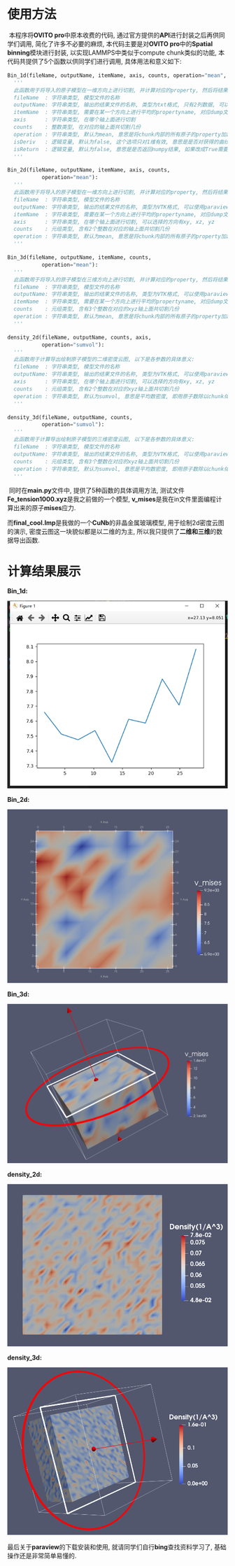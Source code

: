 # 使用方法

​		本程序将**OVITO pro**中原本收费的代码, 通过官方提供的**API**进行封装之后再供同学们调用, 简化了许多不必要的麻烦, 本代码主要是对**OVITO pro**中的**Spatial binning**模块进行封装, 以实现LAMMPS中类似于compute chunk类似的功能, 本代码共提供了5个函数以供同学们进行调用, 具体用法和意义如下:

```python
Bin_1d(fileName, outputName, itemName, axis, counts, operation="mean", isDeriv=False, isReturn=False):
  '''
  此函数用于将导入的原子模型在一维方向上进行切割, 并计算对应的property, 然后将结果输出, 各输入参数意义如下
  fileName  : 字符串类型, 模型文件的名称
  outputName: 字符串类型, 输出的结果文件的名称, 类型为txt格式, 只有2列数据, 可以用熟练的绘图软件读取数据并绘制曲线
  itemName  : 字符串类型, 需要在某一个方向上进行平均的propertyname, 对应dump文件中ITEMS那一行的输出
  axis      : 字符串类型, 在哪个轴上面进行切割
  counts    : 整数类型, 在对应的轴上面共切割几份
  operation : 字符串类型, 默认为mean, 意思是将chunk内部的所有原子的property加起来再除以chunk中原子数量
  isDeriv   : 逻辑变量, 默认为false, 这个选项只对1维有效, 意思是是否对获得的曲线求取一阶导数
  isReturn  : 逻辑变量, 默认为false, 意思是是否返回numpy结果, 如果改成True需要用一个变量来接受计算出来的numpy矩阵
  '''
```

```python
Bin_2d(fileName, outputName, itemName, axis, counts, 
           operation="mean"):
  '''
  此函数用于将导入的原子模型在一维方向上进行切割, 并计算对应的property, 然后将结果输出, 各输入参数意义如下
  fileName  : 字符串类型, 模型文件的名称
  outputName: 字符串类型, 输出的结果文件的名称, 类型为VTK格式, 可以使用paraview进行查看和后处理
  itemName  : 字符串类型, 需要在某一个方向上进行平均的propertyname, 对应dump文件中ITEMS那一行的输出
  axis      : 字符串类型, 在哪个轴上面进行切割, 可以选择的方向有xy, xz, yz
  counts    : 元组类型, 含有2个整数在对应的轴上面共切割几份
  operation : 字符串类型, 默认为mean, 意思是将chunk内部的所有原子的property加起来再除以chunk中原子数量
  '''
```

```python
Bin_3d(fileName, outputName, itemName, counts, 
           operation="mean"):
  '''
  此函数用于将导入的原子模型在三维方向上进行切割, 并计算对应的property, 然后将结果输出, 各输入参数意义如下
  fileName  : 字符串类型, 模型文件的名称
  outputName: 字符串类型, 输出的结果文件的名称, 类型为VTK格式, 可以使用paraview进行查看和后处理
  itemName  : 字符串类型, 需要在某一个方向上进行平均的propertyname, 对应dump文件中ITEMS那一行的输出
  counts    : 元组类型, 含有3个整数在对应的xyz轴上面共切割几份
  operation : 字符串类型, 默认为mean, 意思是将chunk内部的所有原子的property加起来再除以chunk中原子数量
  '''
```

```python
density_2d(fileName, outputName, counts, axis,
           operation="sumvol"):
  '''
  此函数用于计算导出绘制原子模型的二维密度云图, 以下是各参数的具体意义:
  fileName  : 字符串类型, 模型文件的名称
  outputName: 字符串类型, 输出的结果文件的名称, 类型为VTK格式, 可以使用paraview进行查看和后处理
  axis      : 字符串类型, 在哪个轴上面进行切割, 可以选择的方向有xy, xz, yz
  counts    : 元组类型, 含有2个整数在对应的xyz轴上面共切割几份
  operation : 字符串类型, 默认为sumvol, 意思是平均数密度, 即用原子数除以chunk体积
  '''
```

```python
density_3d(fileName, outputName, counts,
           operation="sumvol"):
  '''
  此函数用于计算导出绘制原子模型的三维密度云图, 以下是各参数的具体意义:
  fileName  : 字符串类型, 模型文件的名称
  outputName: 字符串类型, 输出的结果文件的名称, 类型为VTK格式, 可以使用paraview进行查看和后处理
  counts    : 元组类型, 含有3个整数在对应的xyz轴上面共切割几份
  operation : 字符串类型, 默认为sumvol, 意思是平均数密度, 即用原子数除以chunk体积
  '''
```

​		同时在**main.py**文件中, 提供了5种函数的具体调用方法, 测试文件**Fe_tension1000.xyz**是我之前做的一个模型, **v_mises**是我在in文件里面编程计算出来的原子**mises**应力. 

​		而**final_cool.lmp**是我做的一个**CuNb**的非晶金属玻璃模型, 用于绘制2d密度云图的演示, 密度云图这一块貌似都是以二维的为主, 所以我只提供了**二维和三维**的数据导出函数.



# 计算结果展示

**Bin_1d:**

![](.\picture\bin1d.png)

**Bin_2d:**

![](.\picture\bin_2d.png)

**Bin_3d:**

![](.\picture\bin_3d.png)



**density_2d:**

![](.\picture\density2d.png)



**density_3d:**

![](.\picture\density3d.png)



最后关于**paraview**的下载安装和使用, 就请同学们自行**bing**查找资料学习了, 基础操作还是非常简单易懂的.